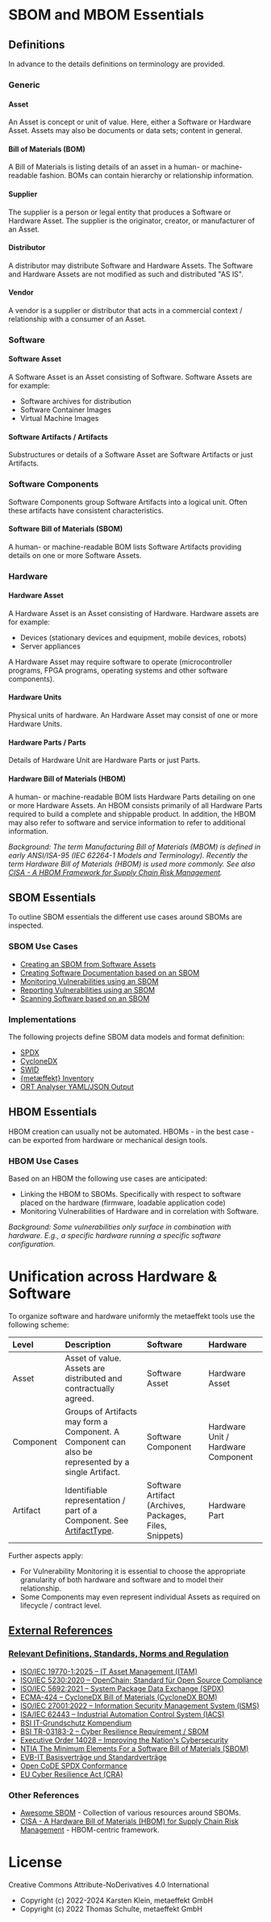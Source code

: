 # SBOM and MBOM Essentials

## Definitions

In advance to the details definitions on terminology are provided.

### Generic

#### Asset
An Asset is concept or unit of value. Here, either a Software or Hardware Asset. Assets may also be documents
or data sets; content in general.

#### Bill of Materials (BOM)

A Bill of Materials is listing details of an asset in a human- or machine-readable fashion. BOMs can contain hierarchy 
or relationship information.

#### Supplier

The supplier is a person or legal entity that produces a Software or Hardware Asset. The supplier is the originator, 
creator, or manufacturer of an Asset.

#### Distributor

A distributor may distribute Software and Hardware Assets. The Software and Hardware Assets are not modified as such
and distributed "AS IS".

#### Vendor

A vendor is a supplier or distributor that acts in a commercial context / relationship with a consumer of an Asset.

### Software

#### Software Asset
A Software Asset is an Asset consisting of Software. Software Assets are for example:
* Software archives for distribution
* Software Container Images
* Virtual Machine Images

#### Software Artifacts / Artifacts

Substructures or details of a Software Asset are Software Artifacts or just Artifacts.

### Software Components

Software Components group Software Artifacts into a logical unit. Often these artifacts have consistent characteristics.

#### Software Bill of Materials (SBOM)

A human- or machine-readable BOM lists Software Artifacts providing details on one or more Software Assets.

### Hardware 

#### Hardware Asset
A Hardware Asset is an Asset consisting of Hardware. Hardware assets are for example:
* Devices (stationary devices and equipment, mobile devices, robots)
* Server appliances

A Hardware Asset may require software to operate (microcontroller programs, FPGA programs, operating systems and 
other software components).

#### Hardware Units

Physical units of hardware. An Hardware Asset may consist of one or more Hardware Units. 

#### Hardware Parts / Parts

Details of Hardware Unit are Hardware Parts or just Parts.

#### Hardware Bill of Materials (HBOM)

A human- or machine-readable BOM lists Hardware Parts detailing on one or more Hardware Assets. An HBOM consists 
primarily of all Hardware Parts required to build a complete and shippable product. In addition, the HBOM may also
refer to software and service information to refer to additional information.

*Background:
The term Manufacturing Bill of Materials (MBOM) is defined in early ANSI/ISA-95 (IEC 62264-1 Models and Terminology).
Recently the term Hardware Bill of Materials (HBOM) is used more commonly. See also [CISA - A HBOM Framework for Supply Chain
Risk Management](https://www.cisa.gov/resources-tools/resources/hardware-bill-materials-hbom-framework-supply-chain-risk-management).*

## SBOM Essentials

To outline SBOM essentials the different use cases around SBOMs are inspected.

### SBOM Use Cases

* [Creating an SBOM from Software Assets](docs/01-asset-to-sbom.md)
* [Creating Software Documentation based on an SBOM](docs/02-sbom-to-annex.md)
* [Monitoring Vulnerabilities using an SBOM](docs/03-sbom-to-dashboard.md)
* [Reporting Vulnerabilities using an SBOM](docs/04-sbom-to-report.md)
* [Scanning Software based on an SBOM](docs/05-sbom-to-scan.md)

### Implementations

The following projects define SBOM data models and format definition:

* [SPDX](https://spdx.github.io/spdx-spec/)
* [CycloneDX](https://cyclonedx.org/)
* [SWID](https://www.iso.org/standard/65666.html)
* [{metæffekt} Inventory](https://github.com/org-metaeffekt/metaeffekt-core)
* [ORT Analyser YAML/JSON Output](https://github.com/oss-review-toolkit/ort)

## HBOM Essentials

HBOM creation can usually not be automated. HBOMs - in the best case - can be exported from hardware or mechanical 
design tools.

### HBOM Use Cases

Based on an HBOM the following use cases are anticipated:

* Linking the HBOM to SBOMs. Specifically with respect to software placed on the hardware (firmware, loadable 
  application code)
* Monitoring Vulnerabilities of Hardware and in correlation with Software.

*Background:
Some vulnerabilities only surface in combination with hardware. E.g., a specific hardware running a specific software 
configuration.*

# Unification across Hardware & Software

To organize software and hardware uniformly the metaeffekt tools use the following scheme:

| Level       | Description                                                                                                                                                                                                                                           | Software                                                | Hardware                           |
|:------------|:------------------------------------------------------------------------------------------------------------------------------------------------------------------------------------------------------------------------------------------------------|:--------------------------------------------------------|:-----------------------------------|
| Asset       | Asset of value. Assets are distributed and contractually agreed.                                                                                                                                                                                      | Software Asset                                          | Hardware Asset                     |
| Component   | Groups of Artifacts may form a Component. A Component can also be represented by a single Artifact.                                                                                                                                                   | Software Component                                      | Hardware Unit / Hardware Component |
| Artifact    | Identifiable representation / part of a Component. See [ArtifactType](https://github.com/org-metaeffekt/metaeffekt-core/blob/master/libraries/ae-inventory-processor/src/main/java/org/metaeffekt/core/inventory/processor/model/ArtifactType.java).  | Software Artifact (Archives, Packages, Files, Snippets) | Hardware Part                      |

Further aspects apply:
* For Vulnerability Monitoring it is essential to choose the appropriate granularity of both hardware
and software and to model their relationship.
* Some Components may even represent individual Assets as required on lifecycle / contract level. 

## <a href="references"/>External References

### Relevant Definitions, Standards, Norms and Regulation
* [ISO/IEC 19770-1:2025 – IT Asset Management (ITAM)](https://en.wikipedia.org/wiki/ISO/IEC_19770)
* [ISO/IEC 5230:2020 – OpenChain; Standard für Open Source Compliance](https://en.wikipedia.org/wiki/ISO/IEC_5230)
* [ISO/IEC 5692:2021 – System Package Data Exchange (SPDX)](https://www.linuxfoundation.org/press/featured/spdx-becomes-internationally-recognized-standard-for-software-bill-of-materials)
* [ECMA-424 – CycloneDX Bill of Materials (CycloneDX BOM)](https://ecma-international.org/news/ecma-new-standard-ecma-424-on-cyclonedx-bill-of-materials/)
* [ISO/IEC 27001:2022 – Information Security Management System (ISMS)](https://en.wikipedia.org/wiki/ISO/IEC_27001)
* [ISA/IEC 62443 – Industrial Automation Control System (IACS)](https://en.wikipedia.org/wiki/IEC_62443)
* [BSI IT-Grundschutz Kompendium](https://www.bsi.bund.de/DE/Themen/Unternehmen-und-Organisationen/Standards-und-Zertifizierung/IT-Grundschutz/IT-Grundschutz-Kompendium/it-grundschutz-kompendium_node.html)
* [BSI TR-03183-2 – Cyber Resilience Requirement / SBOM](https://www.bsi.bund.de/DE/Themen/Unternehmen-und-Organisationen/Standards-und-Zertifizierung/Technische-Richtlinien/TR-nach-Thema-sortiert/tr03183/TR-03183_node.html)
* [Executive Order 14028 – Improving the Nation's Cybersecurity](https://ntia.gov/SBOM)
* [NTIA The Minimum Elements For a Software Bill of Materials (SBOM)](https://www.ntia.gov/report/2021/minimum-elements-software-bill-materials-sbom)
* [EVB-IT Basisverträge und Standardverträge](https://www.cio.bund.de/Webs/CIO/DE/digitale-loesungen/it-beschaffung/evb-it-und-bvb/evb-it/evb-it-node.html)
* [Open CoDE SPDX Conformance](https://gitlab.opencode.de/open-code/spdx-conformance)
* [EU Cyber Resilience Act (CRA)](https://www.europarl.europa.eu/doceo/document/TA-9-2024-0130_EN.html)

### Other References
* [Awesome SBOM](https://github.com/awesomeSBOM/awesome-sbom) - Collection of various resources around SBOMs.
* [CISA - A Hardware Bill of Materials (HBOM) for Supply Chain Risk Management](https://www.cisa.gov/resources-tools/resources/hardware-bill-materials-hbom-framework-supply-chain-risk-management) - HBOM-centric framework.

# License
Creative Commons Attribute-NoDerivatives 4.0 International
- Copyright (c) 2022-2024 Karsten Klein, metaeffekt GmbH
- Copyright (c) 2022 Thomas Schulte, metaeffekt GmbH

